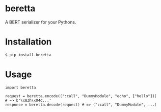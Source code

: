 beretta
=======

A BERT serializer for your Pythons.

# Installation

```bash
$ pip install beretta
```

# Usage

```
import beretta

request = beretta.encode((":call", "DummyModule", "echo", ["hello"])) # => b'\x83h\x04d...'
response = beretta.decode(request) # => (":call", "DummyModule", ...)

```
